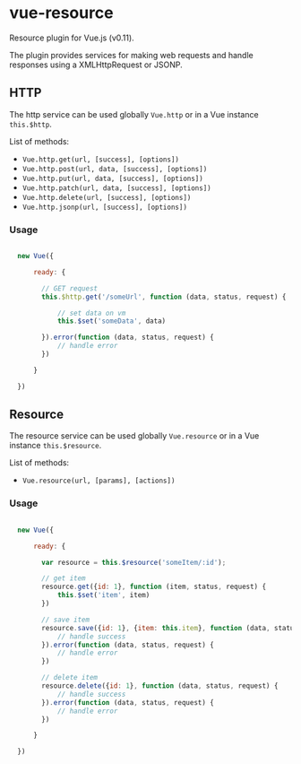 # vue-resource

Resource plugin for Vue.js (v0.11).

The plugin provides services for making web requests and handle responses using a XMLHttpRequest or JSONP.

## HTTP

The http service can be used globally `Vue.http` or in a Vue instance `this.$http`.

List of methods:

* `Vue.http.get(url, [success], [options])`
* `Vue.http.post(url, data, [success], [options])`
* `Vue.http.put(url, data, [success], [options])`
* `Vue.http.patch(url, data, [success], [options])`
* `Vue.http.delete(url, [success], [options])`
* `Vue.http.jsonp(url, [success], [options])`

### Usage

```javascript

  new Vue({

      ready: {

        // GET request
        this.$http.get('/someUrl', function (data, status, request) {

            // set data on vm
            this.$set('someData', data)

        }).error(function (data, status, request) {
            // handle error
        })

      }

  })

```

## Resource

The resource service can be used globally `Vue.resource` or in a Vue instance `this.$resource`.

List of methods:

* `Vue.resource(url, [params], [actions])`

### Usage
```javascript

  new Vue({

      ready: {

        var resource = this.$resource('someItem/:id');

        // get item
        resource.get({id: 1}, function (item, status, request) {
            this.$set('item', item)
        })

        // save item
        resource.save({id: 1}, {item: this.item}, function (data, status, request) {
            // handle success
        }).error(function (data, status, request) {
            // handle error
        })

        // delete item
        resource.delete({id: 1}, function (data, status, request) {
            // handle success
        }).error(function (data, status, request) {
            // handle error
        })

      }

  })


```
